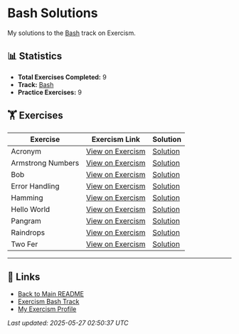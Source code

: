 # Bash Solutions

My solutions to the [Bash](https://exercism.org/tracks/bash) track on Exercism.

## 📊 Statistics

- **Total Exercises Completed:** 9
- **Track:** [Bash](https://exercism.org/tracks/bash)
- **Practice Exercises:** 9

## 🏋️ Exercises

| Exercise | Exercism Link | Solution |
|----------|---------------|----------|
| Acronym | [View on Exercism](https://exercism.org/tracks/bash/exercises/acronym) | [Solution](acronym/README.md) |
| Armstrong Numbers | [View on Exercism](https://exercism.org/tracks/bash/exercises/armstrong-numbers) | [Solution](armstrong-numbers/README.md) |
| Bob | [View on Exercism](https://exercism.org/tracks/bash/exercises/bob) | [Solution](bob/README.md) |
| Error Handling | [View on Exercism](https://exercism.org/tracks/bash/exercises/error-handling) | [Solution](error-handling/README.md) |
| Hamming | [View on Exercism](https://exercism.org/tracks/bash/exercises/hamming) | [Solution](hamming/README.md) |
| Hello World | [View on Exercism](https://exercism.org/tracks/bash/exercises/hello-world) | [Solution](hello-world/README.md) |
| Pangram | [View on Exercism](https://exercism.org/tracks/bash/exercises/pangram) | [Solution](pangram/README.md) |
| Raindrops | [View on Exercism](https://exercism.org/tracks/bash/exercises/raindrops) | [Solution](raindrops/README.md) |
| Two Fer | [View on Exercism](https://exercism.org/tracks/bash/exercises/two-fer) | [Solution](two-fer/README.md) |

---

## 🔗 Links

- [Back to Main README](../README.md)
- [Exercism Bash Track](https://exercism.org/tracks/bash)
- [My Exercism Profile](https://exercism.org/profiles/princemuel)

*Last updated: 2025-05-27 02:50:37 UTC*
